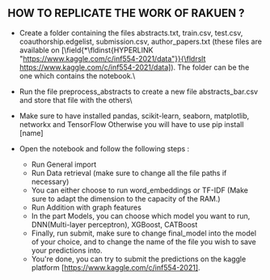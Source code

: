 ## HOW TO REPLICATE THE WORK OF RAKUEN ?

- Create a folder containing the files abstracts.txt, train.csv, test.csv, coauthorship.edgelist, submission.csv, author_papers.txt  (these files are available on [\field{\*\fldinst{HYPERLINK "https://www.kaggle.com/c/inf554-2021/data"}}{\fldrslt 
https://www.kaggle.com/c/inf554-2021/data]). The folder can be the one which contains the notebook.\

- Run the file preprocess_abstracts to create a new file abstracts_bar.csv and store that file with the others\

- Make sure to have installed pandas, scikit-learn, seaborn, matplotlib, networkx and TensorFlow Otherwise you will have to use pip install [name]

- Open the notebook and follow the following steps :
	- Run  General import 
	- Run Data retrieval (make sure to change all the file paths if necessary)
	- You can either choose to run word_embeddings or TF-IDF (Make sure to adapt the dimension to the capacity of the RAM.)
	- Run Addition with graph features 
	-  In the part Models, you can choose which model you want to run, DNN(Multi-layer perceptron), XGBoost, CATBoost
	- Finally, run submit,  make sure to change final_model into the model of your choice, and to change the name of the file you wish to save your predictions into.
	- You're done, you can try to submit the predictions on the kaggle platform [https://www.kaggle.com/c/inf554-2021].
